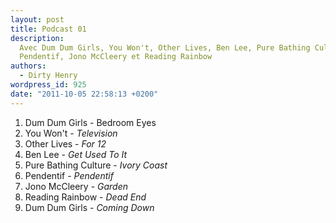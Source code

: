 ```yaml
---
layout: post
title: Podcast 01
description:
  Avec Dum Dum Girls, You Won't, Other Lives, Ben Lee, Pure Bathing Culture,
  Pendentif, Jono McCleery et Reading Rainbow
authors:
  - Dirty Henry
wordpress_id: 925
date: "2011-10-05 22:58:13 +0200"
---
```


1. Dum Dum Girls - Bedroom Eyes
1. You Won't - _Television_
1. Other Lives - _For 12_
1. Ben Lee - _Get Used To It_
1. Pure Bathing Culture - _Ivory Coast_
1. Pendentif - _Pendentif_
1. Jono McCleery - _Garden_
1. Reading Rainbow - _Dead End_
1. Dum Dum Girls - _Coming Down_
